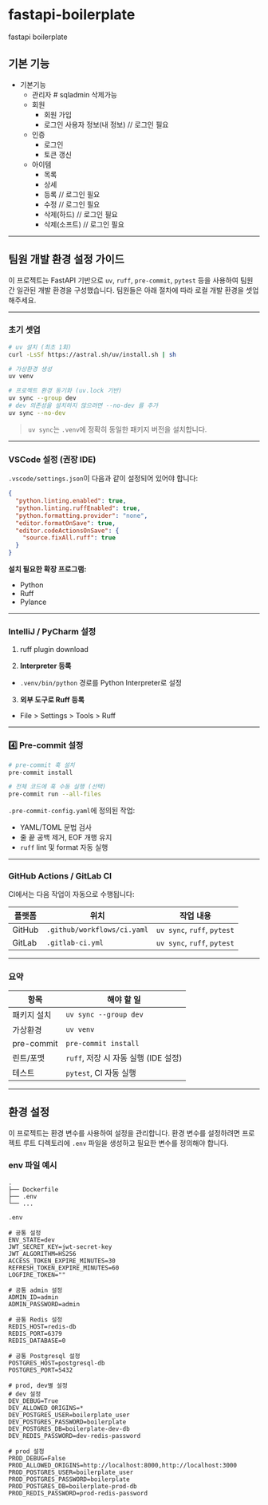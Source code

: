 # fastapi-boilerplate

fastapi boilerplate

## 기본 기능

- 기본기능
  - 관리자 # sqladmin 삭제가능
  - 회원
    - 회원 가입
    - 로그인 사용자 정보(내 정보) // 로그인 필요
  - 인증
    - 로그인
    - 토큰 갱신
  - 아이템
    - 목록
    - 상세
    - 등록 // 로그인 필요
    - 수정 // 로그인 필요
    - 삭제(하드) // 로그인 필요
    - 삭제(소프트) // 로그인 필요

---

## 팀원 개발 환경 설정 가이드

이 프로젝트는 FastAPI 기반으로 `uv`, `ruff`, `pre-commit`, `pytest` 등을 사용하여 팀원 간 일관된 개발 환경을 구성했습니다.
팀원들은 아래 절차에 따라 로컬 개발 환경을 셋업해주세요.

---

### 초기 셋업

```bash
# uv 설치 (최초 1회)
curl -LsSf https://astral.sh/uv/install.sh | sh

# 가상환경 생성
uv venv

# 프로젝트 환경 동기화 (uv.lock 기반)
uv sync --group dev
# dev 의존성을 설치하지 않으려면 --no-dev 를 추가
uv sync --no-dev
```

> `uv sync`는 `.venv`에 정확히 동일한 패키지 버전을 설치합니다.

---

### VSCode 설정 (권장 IDE)

`.vscode/settings.json`이 다음과 같이 설정되어 있어야 합니다:

```json
{
  "python.linting.enabled": true,
  "python.linting.ruffEnabled": true,
  "python.formatting.provider": "none",
  "editor.formatOnSave": true,
  "editor.codeActionsOnSave": {
    "source.fixAll.ruff": true
  }
}
```

**설치 필요한 확장 프로그램:**
- Python
- Ruff
- Pylance

---

### IntelliJ / PyCharm 설정
1. ruff plugin download

2. **Interpreter 등록**
  - `.venv/bin/python` 경로를 Python Interpreter로 설정

3. **외부 도구로 Ruff 등록**
  - File > Settings > Tools > Ruff

---

### 4️⃣ Pre-commit 설정

```bash
# pre-commit 훅 설치
pre-commit install

# 전체 코드에 훅 수동 실행 (선택)
pre-commit run --all-files
```

`.pre-commit-config.yaml`에 정의된 작업:
- YAML/TOML 문법 검사
- 줄 끝 공백 제거, EOF 개행 유지
- `ruff` lint 및 format 자동 실행

---

### GitHub Actions / GitLab CI

CI에서는 다음 작업이 자동으로 수행됩니다:

| 플랫폼 | 위치 | 작업 내용 |
|--------|------|------------|
| GitHub | `.github/workflows/ci.yaml` | `uv sync`, `ruff`, `pytest` |
| GitLab | `.gitlab-ci.yml` | `uv sync`, `ruff`, `pytest` |

---

### 요약

| 항목 | 해야 할 일 |
|------|-------------|
| 패키지 설치 | `uv sync --group dev` |
| 가상환경 | `uv venv` |
| pre-commit | `pre-commit install` |
| 린트/포맷 | `ruff`, 저장 시 자동 실행 (IDE 설정) |
| 테스트 | `pytest`, CI 자동 실행 |

---

## 환경 설정

이 프로젝트는 환경 변수를 사용하여 설정을 관리합니다.
환경 변수를 설정하려면 프로젝트 루트 디렉토리에 `.env` 파일을 생성하고 필요한 변수를 정의해야 합니다.

### env 파일 예시
```
.
├── Dockerfile
├── .env
└── ...
```

`.env`

```plaintext
# 공통 설정
ENV_STATE=dev
JWT_SECRET_KEY=jwt-secret-key
JWT_ALGORITHM=HS256
ACCESS_TOKEN_EXPIRE_MINUTES=30
REFRESH_TOKEN_EXPIRE_MINUTES=60
LOGFIRE_TOKEN=""

# 공통 admin 설정
ADMIN_ID=admin
ADMIN_PASSWORD=admin

# 공통 Redis 설정
REDIS_HOST=redis-db
REDIS_PORT=6379
REDIS_DATABASE=0

# 공통 Postgresql 설정
POSTGRES_HOST=postgresql-db
POSTGRES_PORT=5432

# prod, dev별 설정
# dev 설정
DEV_DEBUG=True
DEV_ALLOWED_ORIGINS=*
DEV_POSTGRES_USER=boilerplate_user
DEV_POSTGRES_PASSWORD=boilerplate
DEV_POSTGRES_DB=boilerplate-dev-db
DEV_REDIS_PASSWORD=dev-redis-password

# prod 설정
PROD_DEBUG=False
PROD_ALLOWED_ORIGINS=http://localhost:8000,http://localhost:3000
PROD_POSTGRES_USER=boilerplate_user
PROD_POSTGRES_PASSWORD=boilerplate
PROD_POSTGRES_DB=boilerplate-prod-db
PROD_REDIS_PASSWORD=prod-redis-password
```

